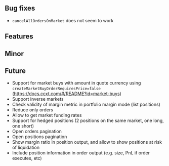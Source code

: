 ## Bug fixes

- `cancelAllOrdersOnMarket` does not seem to work

## Features

## Minor

## Future

- Support for market buys with amount in quote currency using `createMarketBuyOrderRequiresPrice=false` (https://docs.ccxt.com/#/README?id=market-buys)
- Support inverse markets
- Check validity of margin metric in portfolio margin mode (list positions)
- Reduce only orders
- Allow to get market funding rates
- Support for hedged positions (2 positions on the same market, one long, one short)
- Open orders pagination
- Open positions pagination
- Show margin ratio in position output, and allow to show positions at risk of liquidation
- Include position information in order output (e.g. size, PnL if order executes, etc)
